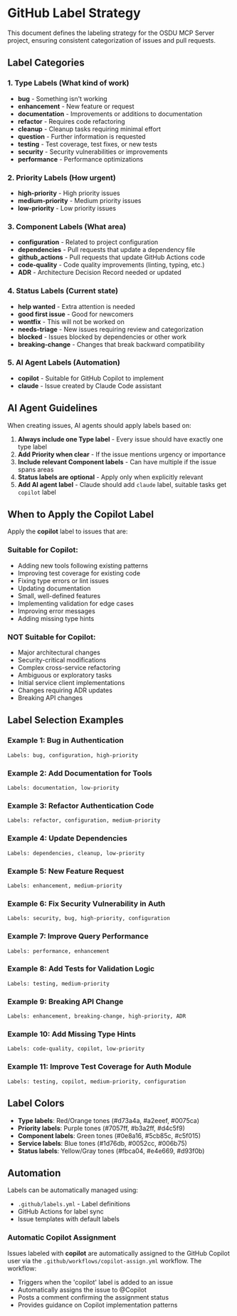 # GitHub Label Strategy

This document defines the labeling strategy for the OSDU MCP Server project, ensuring consistent categorization of issues and pull requests.

## Label Categories

### 1. Type Labels (What kind of work)
- **bug** - Something isn't working
- **enhancement** - New feature or request
- **documentation** - Improvements or additions to documentation
- **refactor** - Requires code refactoring
- **cleanup** - Cleanup tasks requiring minimal effort
- **question** - Further information is requested
- **testing** - Test coverage, test fixes, or new tests
- **security** - Security vulnerabilities or improvements
- **performance** - Performance optimizations

### 2. Priority Labels (How urgent)
- **high-priority** - High priority issues
- **medium-priority** - Medium priority issues
- **low-priority** - Low priority issues

### 3. Component Labels (What area)
- **configuration** - Related to project configuration
- **dependencies** - Pull requests that update a dependency file
- **github_actions** - Pull requests that update GitHub Actions code
- **code-quality** - Code quality improvements (linting, typing, etc.)
- **ADR** - Architecture Decision Record needed or updated

### 4. Status Labels (Current state)
- **help wanted** - Extra attention is needed
- **good first issue** - Good for newcomers
- **wontfix** - This will not be worked on
- **needs-triage** - New issues requiring review and categorization
- **blocked** - Issues blocked by dependencies or other work
- **breaking-change** - Changes that break backward compatibility

### 5. AI Agent Labels (Automation)
- **copilot** - Suitable for GitHub Copilot to implement
- **claude** - Issue created by Claude Code assistant

## AI Agent Guidelines

When creating issues, AI agents should apply labels based on:

1. **Always include one Type label** - Every issue should have exactly one type label
2. **Add Priority when clear** - If the issue mentions urgency or importance
3. **Include relevant Component labels** - Can have multiple if the issue spans areas
4. **Status labels are optional** - Apply only when explicitly relevant
5. **Add AI agent label** - Claude should add `claude` label, suitable tasks get `copilot` label

## When to Apply the Copilot Label

Apply the **copilot** label to issues that are:

### Suitable for Copilot:
- Adding new tools following existing patterns
- Improving test coverage for existing code
- Fixing type errors or lint issues
- Updating documentation
- Small, well-defined features
- Implementing validation for edge cases
- Improving error messages
- Adding missing type hints

### NOT Suitable for Copilot:
- Major architectural changes
- Security-critical modifications  
- Complex cross-service refactoring
- Ambiguous or exploratory tasks
- Initial service client implementations
- Changes requiring ADR updates
- Breaking API changes

## Label Selection Examples

### Example 1: Bug in Authentication
```
Labels: bug, configuration, high-priority
```

### Example 2: Add Documentation for Tools
```
Labels: documentation, low-priority
```

### Example 3: Refactor Authentication Code
```
Labels: refactor, configuration, medium-priority
```

### Example 4: Update Dependencies
```
Labels: dependencies, cleanup, low-priority
```

### Example 5: New Feature Request
```
Labels: enhancement, medium-priority
```

### Example 6: Fix Security Vulnerability in Auth
```
Labels: security, bug, high-priority, configuration
```

### Example 7: Improve Query Performance
```
Labels: performance, enhancement
```

### Example 8: Add Tests for Validation Logic
```
Labels: testing, medium-priority
```

### Example 9: Breaking API Change
```
Labels: enhancement, breaking-change, high-priority, ADR
```

### Example 10: Add Missing Type Hints
```
Labels: code-quality, copilot, low-priority
```

### Example 11: Improve Test Coverage for Auth Module
```
Labels: testing, copilot, medium-priority, configuration
```

## Label Colors

- **Type labels**: Red/Orange tones (#d73a4a, #a2eeef, #0075ca)
- **Priority labels**: Purple tones (#7057ff, #b3a2ff, #d4c5f9)
- **Component labels**: Green tones (#0e8a16, #5cb85c, #c5f015)
- **Service labels**: Blue tones (#1d76db, #0052cc, #006b75)
- **Status labels**: Yellow/Gray tones (#fbca04, #e4e669, #d93f0b)

## Automation

Labels can be automatically managed using:
- `.github/labels.yml` - Label definitions
- GitHub Actions for label sync
- Issue templates with default labels

### Automatic Copilot Assignment

Issues labeled with **copilot** are automatically assigned to the GitHub Copilot user via the `.github/workflows/copilot-assign.yml` workflow. The workflow:
- Triggers when the 'copilot' label is added to an issue
- Automatically assigns the issue to @Copilot
- Posts a comment confirming the assignment status
- Provides guidance on Copilot implementation patterns